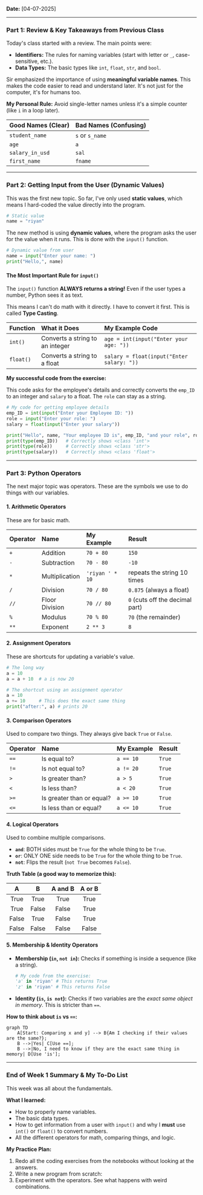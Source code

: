 **Date:** [04-07-2025] 

---

### **Part 1: Review & Key Takeaways from Previous Class**

Today's class started with a review. The main points were:

*   **Identifiers:** The rules for naming variables (start with letter or `_`, case-sensitive, etc.).
*   **Data Types:** The basic types like `int`, `float`, `str`, and `bool`.

Sir emphasized the importance of using **meaningful variable names**. This makes the code easier to read and understand later. It's not just for the computer, it's for humans too.

**My Personal Rule:** Avoid single-letter names unless it's a simple counter (like `i` in a loop later).

| Good Names (Clear) | Bad Names (Confusing) |
| :----------------- | :-------------------- |
| `student_name`     | `s` or `s_name`       |
| `age`              | `a`                   |
| `salary_in_usd`    | `sal`                 |
| `first_name`       | `fname`               |

---

### **Part 2: Getting Input from the User (Dynamic Values)**

This was the first new topic. So far, I've only used **static values**, which means I hard-coded the value directly into the program.

```python
# Static value
name = "riyan"
```

The new method is using **dynamic values**, where the program asks the user for the value when it runs. This is done with the `input()` function.

```python
# Dynamic value from user
name = input("Enter your name: ")
print("Hello,", name)
```

#### **The Most Important Rule for `input()`**

The `input()` function **ALWAYS returns a string!** Even if the user types a number, Python sees it as text.

This means I can't do math with it directly. I have to convert it first. This is called **Type Casting**.

| Function | What it Does                 | My Example Code                            |
| :------- | :--------------------------- | :----------------------------------------- |
| `int()`  | Converts a string to an integer | `age = int(input("Enter your age: "))`     |
| `float()`| Converts a string to a float    | `salary = float(input("Enter salary: "))` |

**My successful code from the exercise:**

This code asks for the employee's details and correctly converts the `emp_ID` to an integer and `salary` to a float. The `role` can stay as a string.

```python
# My code for getting employee details
emp_ID = int(input("Enter your Employee ID: "))
role = input("Enter your role: ")
salary = float(input("Enter your salary"))

print("Hello", name, "Your employee ID is", emp_ID, "and your role", role, "with the salary", salary)
print(type(emp_ID))   # Correctly shows <class 'int'>
print(type(role))     # Correctly shows <class 'str'>
print(type(salary))   # Correctly shows <class 'float'>
```

---

### **Part 3: Python Operators**

The next major topic was operators. These are the symbols we use to do things with our variables.

#### **1. Arithmetic Operators**

These are for basic math.

| Operator | Name             | My Example         | Result  |
| :------- | :--------------- | :----------------- | :------ |
| `+`      | Addition         | `70 + 80`          | `150`   |
| `-`      | Subtraction      | `70 - 80`          | `-10`   |
| `*`      | Multiplication   | `'riyan ' * 10`    | repeats the string 10 times |
| `/`      | Division         | `70 / 80`          | `0.875` (always a float) |
| `//`     | Floor Division   | `70 // 80`         | `0` (cuts off the decimal part) |
| `%`      | Modulus          | `70 % 80`          | `70` (the remainder) |
| `**`     | Exponent         | `2 ** 3`           | `8` |

#### **2. Assignment Operators**

These are shortcuts for updating a variable's value.

```python
# The long way
a = 10
a = a + 10  # a is now 20

# The shortcut using an assignment operator
a = 10
a += 10     # This does the exact same thing
print("after:", a) # prints 20
```

#### **3. Comparison Operators**

Used to compare two things. They always give back `True` or `False`.

| Operator | Name                      | My Example | Result |
| :------- | :------------------------ | :--------- | :----- |
| `==`     | Is equal to?              | `a == 10`  | `True` |
| `!=`     | Is not equal to?          | `a != 20`  | `True` |
| `>`      | Is greater than?          | `a > 5`    | `True` |
| `<`      | Is less than?             | `a < 20`   | `True` |
| `>=`     | Is greater than or equal? | `a >= 10`  | `True` |
| `<=`     | Is less than or equal?    | `a <= 10`  | `True` |

#### **4. Logical Operators**

Used to combine multiple comparisons.

*   **`and`**: BOTH sides must be `True` for the whole thing to be `True`.
*   **`or`**: ONLY ONE side needs to be `True` for the whole thing to be `True`.
*   **`not`**: Flips the result (`not True` becomes `False`).

**Truth Table (a good way to memorize this):**

| A | B | A and B | A or B |
|:---:|:---:|:---:|:---:|
| True | True | True | True |
| True | False | False | True |
| False | True | False | True |
| False | False | False | False |
#### **5. Membership & Identity Operators**

*   **Membership (`in`, `not in`):** Checks if something is inside a sequence (like a string).
    ```python
    # My code from the exercise:
    'a' in 'riyan' # This returns True
    'z' in 'riyan' # This returns False
    ```
*   **Identity (`is`, `is not`):** Checks if two variables are the *exact same object in memory*. This is stricter than `==`.

**How to think about `is` vs `==`:**

```mermaid
graph TD
    A[Start: Comparing x and y] --> B{Am I checking if their values are the same?};
    B -->|Yes| C[Use ==];
    B -->|No, I need to know if they are the exact same thing in memory| D[Use 'is'];
```

---

### **End of Week 1 Summary & My To-Do List**

This week was all about the fundamentals.

**What I learned:**
*   How to properly name variables.
*   The basic data types.
*   How to get information from a user with `input()` and why I **must** use `int()` or `float()` to convert numbers.
*   All the different operators for math, comparing things, and logic.

**My Practice Plan:**
1.  Redo all the coding exercises from the notebooks without looking at the answers.
2.  Write a new program from scratch:
3.  Experiment with the operators. See what happens with weird combinations.